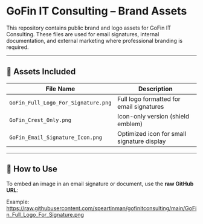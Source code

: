 # GoFin IT Consulting – Brand Assets

This repository contains public brand and logo assets for GoFin IT Consulting. These files are used for email signatures, internal documentation, and external marketing where professional branding is required.

---

## 🔹 Assets Included

| File Name                          | Description                                |
|-----------------------------------|--------------------------------------------|
| `GoFin_Full_Logo_For_Signature.png` | Full logo formatted for email signatures   |
| `GoFin_Crest_Only.png`              | Icon-only version (shield emblem)          |
| `GoFin_Email_Signature_Icon.png`   | Optimized icon for small signature display |

---

## 🔗 How to Use

To embed an image in an email signature or document, use the **raw GitHub URL**:

Example:
https://raw.githubusercontent.com/speartinman/gofinitconsulting/main/GoFin_Full_Logo_For_Signature.png
